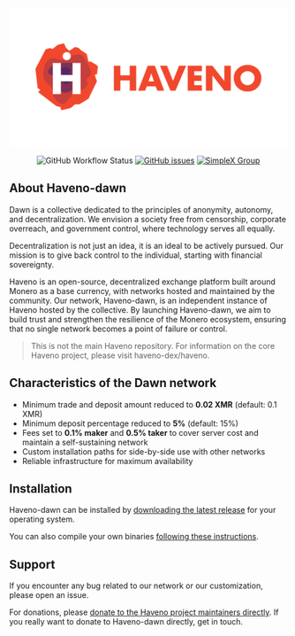 <div align="center">
  <img src="https://raw.githubusercontent.com/haveno-dex/haveno-meta/721e52919b28b44d12b6e1e5dac57265f1c05cda/logo/haveno_logo_landscape.svg" alt="Haveno logo">

  ![GitHub Workflow Status](https://img.shields.io/github/actions/workflow/status/dawn-collective/haveno-dawn/build.yml?branch=master)
  [![GitHub issues](https://img.shields.io/github/issues-search/dawn-collective/haveno-dawn?color=%23fef2c0&label=Open%20issues&query=is%3Aopen+is%3Aissue)](https://github.com/dawn-collective/haveno-dawn/issues?q=is%3Aopen+is%3Aissue)
  [![SimpleX Group](https://img.shields.io/badge/SimpleX%20Group-blue)](https://simplex.chat/contact#/?v=2-7&smp=smp%3A%2F%2Fhejn2gVIqNU6xjtGM3OwQeuk8ZEbDXVJXAlnSBJBWUA%3D%40smp16.simplex.im%2F2_TfwmTOjow1yy24X-hDHMxst7MHh7dK%23%2F%3Fv%3D1-4%26dh%3DMCowBQYDK2VuAyEA89_HDl28EmJQmo1p_oxesZ7evz5lYwTzVTK4qWjmmEU%253D%26q%3Dc%26srv%3Dp3ktngodzi6qrf7w64mmde3syuzrv57y55hxabqcq3l5p6oi7yzze6qd.onion&data=%7B%22groupLinkId%22%3A%22fO3lb4jQthjFcPetUVslww%3D%3D%22%7D
  )
</div>

## About Haveno-dawn

Dawn is a collective dedicated to the principles of anonymity, autonomy, and decentralization. We envision a society free from censorship, corporate overreach, and government control, where technology serves all equally.

Decentralization is not just an idea, it is an ideal to be actively pursued. Our mission is to give back control to the individual, starting with financial sovereignty.

Haveno is an open-source, decentralized exchange platform built around Monero as a base currency, with networks hosted and maintained by the community. Our network, Haveno-dawn, is an independent instance of Haveno hosted by the collective. By launching Haveno-dawn, we aim to build trust and strengthen the resilience of the Monero ecosystem, ensuring that no single network becomes a point of failure or control.

> This is not the main Haveno repository. For information on the core Haveno project, please visit haveno-dex/haveno.

## Characteristics of the Dawn network

- Minimum trade and deposit amount reduced to **0.02 XMR** (default: 0.1 XMR)
- Minimum deposit percentage reduced to **5%** (default: 15%)
- Fees set to **0.1% maker** and **0.5% taker** to cover server cost and maintain a self-sustaining network
- Custom installation paths for side-by-side use with other networks
- Reliable infrastructure for maximum availability

## Installation

Haveno-dawn can be installed by [downloading the latest release](https://github.com/dawn-collective/haveno-dawn/releases) for your operating system.

You can also compile your own binaries [following these instructions](https://github.com/dawn-collective/haveno-dawn/blob/master/docs/installing.md).

## Support

If you encounter any bug related to our network or our customization, please open an issue.

For donations, please [donate to the Haveno project maintainers directly](https://github.com/haveno-dex/haveno?tab=readme-ov-file#support). If you really want to donate to Haveno-dawn directly, get in touch.
